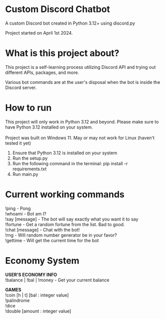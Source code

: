 # Custom Discord Chatbot
A custom Discord bot created in Python 3.12+ using discord.py <br/>
 
Project started on April 1st 2024. <br/>

# What is this project about?
This project is a self-learning process utilizing Discord API and trying out different
APIs, packages, and more. <br/>
 
Various bot commands are at the user's disposal when the bot is inside the Discord
server. <br/>

# How to run
This project will only work in Python 3.12 and beyond. Please make sure to have Python 3.12 installed on your system.<br>
<br>
Project was built on Windows 11. May or may not work for Linux (haven't tested it yet)

1) Ensure that Python 3.12 is installed on your system
2) Run the setup.py
3) Run the following command in the terminal: pip install -r requirements.txt
4) Run main.py
 
# Current working commands
!ping - Pong <br/>
!whoami - Bot am I? <br/>
!say [message] - The bot will say exactly what you want it to say <br/>
!fortune - Get a random fortune from the list. Bad to good. <br/>
!chat [message] - Chat with the bot! <br/>
!rng - Will random number generator be in your favor? <br/>
!gettime - Will get the current time for the bot <br/>

# Economy System
**USER'S ECONOMY INFO** <br/>
!balance | !bal | !money - Get your current balance <br/>

 **GAMES** <br/>
!coin [h | t] [bal : integer value] <br/>
!palindrome <br>
!dice <br>
!double [amount : integer value] <br>
 